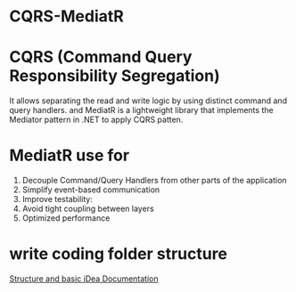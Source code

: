 # CQRS-MediatR

# CQRS (Command Query Responsibility Segregation)
 It allows separating the read and write logic by using distinct command and query handlers. and MediatR is a lightweight library that implements the Mediator pattern in .NET to apply CQRS patten. 

 # MediatR use for 
 1. Decouple Command/Query Handlers from other parts of the application
 2. Simplify event-based communication
 3. Improve testability:
 4. Avoid tight coupling between layers
 5. Optimized performance

 # write coding folder structure 

 [Structure and basic iDea Documentation ](https://medium.com/@jaydeepvpatil225/cqrs-and-mediatr-pattern-implementation-using-net-core-6-web-api-47d76da907d7)
 

